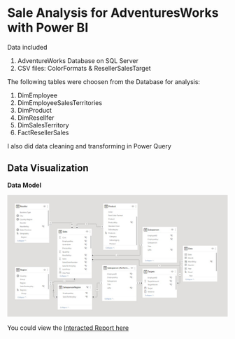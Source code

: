 # Sale Analysis for AdventuresWorks with Power BI

Data included 
1. AdventureWorks Database on SQL Server
2. CSV files: ColorFormats & ResellerSalesTarget

The following tables were choosen from the Database for analysis:
1. DimEmployee
2. DimEmployeeSalesTerritories
3. DimProduct
4. DimResellfer
5. DimSalesTerritory
6. FactResellerSales

I also did data cleaning and transforming in Power Query

## Data Visualization

**Data Model**

![This is an image](https://github.com/HangLeVN/Learning-Space/blob/main/Data%20Visualization/PowerBI/model.jpg)

You could view the [Interacted Report here](https://community.powerbi.com/t5/Data-Stories-Gallery/Sale-Analysis-for-AdventureWorks/m-p/2189387)

